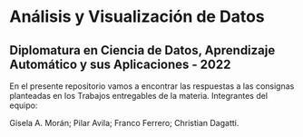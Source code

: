 # Análisis y Visualización de Datos #

## Diplomatura en Ciencia de Datos, Aprendizaje Automático y sus Aplicaciones - 2022

En el presente repositorio vamos a encontrar las respuestas a las consignas planteadas en los Trabajos entregables de la materia.
Integrantes del equipo:

Gisela A. Morán;
Pilar Avila;
Franco Ferrero;
Christian Dagatti.
